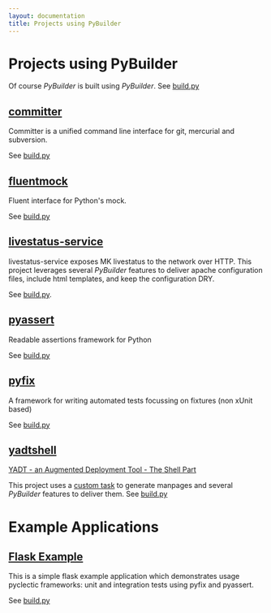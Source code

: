 ```yaml
---
layout: documentation
title: Projects using PyBuilder
---
```


# Projects using PyBuilder

Of course *PyBuilder* is built using *PyBuilder*.
See [build.py](https://github.com/pybuilder/pybuilder/blob/master/build.py)

## [committer](https://github.com/aelgru/committer)

Committer is a unified command line interface for git, mercurial and subversion.

See [build.py](https://github.com/aelgru/committer/blob/master/build.py)

## [fluentmock](https://github.com/aelgru/fluentmock)

Fluent interface for Python's mock.

See [build.py](https://github.com/aelgru/fluentmock/blob/master/build.py)

## [livestatus-service](https://github.com/ImmobilienScout24/livestatus_service)

livestatus-service exposes MK livestatus to the network over HTTP.
This project leverages several *PyBuilder* features to deliver apache configuration files, include html templates, and keep the configuration DRY.

See [build.py](https://github.com/ImmobilienScout24/livestatus_service/blob/master/build.py).

## [pyassert](https://github.com/pyclectic/pyassert)

Readable assertions framework for Python

See [build.py](https://github.com/pyclectic/pyassert/blob/master/build.py)

## [pyfix](https://github.com/pyclectic/pyfix)

A framework for writing automated tests focussing on fixtures (non xUnit based)

See [build.py](https://github.com/pyclectic/pyfix/blob/master/build.py)

## [yadtshell](https://github.com/yadt/yadtshell)

[YADT - an Augmented Deployment Tool - The Shell Part](http://www.yadt-project.org/)

This project uses a [custom task](/documentation/manual.html#WritingTasks) to generate manpages and several *PyBuilder* features to deliver them.
See [build.py](https://github.com/yadt/yadtshell/blob/master/build.py)


# Example Applications

## [Flask Example](https://github.com/pyclectic/flask-example)

This is a simple flask example application which demonstrates usage pyclectic frameworks: unit and integration tests using pyfix and pyassert.

See [build.py](https://github.com/pyclectic/flask-example/blob/master/build.py)

